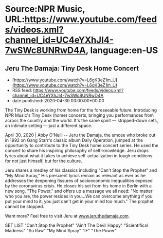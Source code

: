 # Source:NPR Music, URL:https://www.youtube.com/feeds/videos.xml?channel_id=UC4eYXhJI4-7wSWc8UNRwD4A, language:en-US

## Jeru The Damaja: Tiny Desk Home Concert
 - [https://www.youtube.com/watch?v=L6gK3eZ1m_U](https://www.youtube.com/watch?v=L6gK3eZ1m_U)
 - RSS feed: https://www.youtube.com/feeds/videos.xml?channel_id=UC4eYXhJI4-7wSWc8UNRwD4A
 - date published: 2020-04-30 00:00:00+00:00

The Tiny Desk is working from home for the foreseeable future. Introducing NPR Music's Tiny Desk (home) concerts, bringing you performances from across the country and the world. It's the same spirit — stripped-down sets, an intimate setting — just a different space.

April 30, 2020 | Abby O'Neill -- Jeru the Damaja, the emcee who broke out in 1992 on Gang Starr's classic album Daily Operation, jumped at the opportunity to contribute to the Tiny Desk home concert series. He used the concert to share his inspiring philosophy of self-knowledge. Jeru drops lyrics about what it takes to achieve self-actualization in tough conditions for not just himself, but for the culture.

Jeru shares a medley of his classics including "Can't Stop the Prophet" and "My Mind Spray," His prescient lyrics remain as relevant as ever as he addresses the deepening fissures of socioeconomic inequalities exposed by the coronavirus crisis. He closes his set from his home in Berlin with a new song, "The Power," and offers up a message we all need: "No matter who you are, the power resides in you...We can overcome anything if you put your mind to it, you just can't get in your mind too much." The prophet cannot be stopped.

Want more? Feel free to visit Jeru at www.jeruthedamaja.com.

SET LIST
"Can't Stop the Prophet"
"Ain't The Devil Happy"
"Scientifical Madness"
"So Raw"
"My Mind Spray"
"IF"
"The Power"

